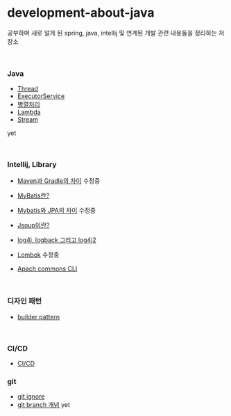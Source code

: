 # development-about-java

공부하며 새로 알게 된 spring, java, intellij 및 연계된 개발 관련 내용들을 정리하는 저장소

<br/>

### Java

* [Thread]()
* [ExecutorService]()
* [병렬처리]()
* [Lambda]()
* [Stream]()

yet

<br/>

### Intellij, Library

* [Maven과 Gradle의 차이](./Maven_Gradle.md) 수정중
* [MyBatis란?](./Mybatis.md)
* [Mybatis와 JPA의 차이](./Mybatis_JPA.md) 수정중
* [Jsoup이란?](./Jsoup.md)

* [log4j, logback 그리고 log4j2](./log4j.md)
* [Lombok](./Lombok.md) 수정중
* [Apach commons CLI](https://github.com/Sanggoe/apache-commons)

<br/>

### 디자인 패턴

* [builder pattern](./builder_pattern.md)

<br/>

### CI/CD

* [CI/CD](https://github.com/Sanggoe/DevOps/CI_CD.md)

### git

* [git ignore](./git_ignore.md)
* [git branch 개념](./git_branch_개념.md) yet

<br/>